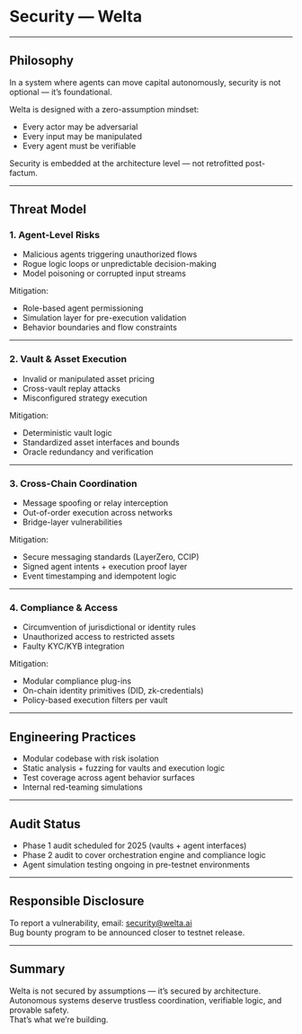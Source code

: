 # Security — Welta

---

## Philosophy  
In a system where agents can move capital autonomously, security is not optional — it’s foundational.

Welta is designed with a zero-assumption mindset:  
- Every actor may be adversarial  
- Every input may be manipulated  
- Every agent must be verifiable

Security is embedded at the architecture level — not retrofitted post-factum.

---

## Threat Model

### 1. Agent-Level Risks  
- Malicious agents triggering unauthorized flows  
- Rogue logic loops or unpredictable decision-making  
- Model poisoning or corrupted input streams

Mitigation:  
- Role-based agent permissioning  
- Simulation layer for pre-execution validation  
- Behavior boundaries and flow constraints

---

### 2. Vault & Asset Execution  
- Invalid or manipulated asset pricing  
- Cross-vault replay attacks  
- Misconfigured strategy execution

Mitigation:  
- Deterministic vault logic  
- Standardized asset interfaces and bounds  
- Oracle redundancy and verification

---

### 3. Cross-Chain Coordination  
- Message spoofing or relay interception  
- Out-of-order execution across networks  
- Bridge-layer vulnerabilities

Mitigation:  
- Secure messaging standards (LayerZero, CCIP)  
- Signed agent intents + execution proof layer  
- Event timestamping and idempotent logic

---

### 4. Compliance & Access  
- Circumvention of jurisdictional or identity rules  
- Unauthorized access to restricted assets  
- Faulty KYC/KYB integration

Mitigation:  
- Modular compliance plug-ins  
- On-chain identity primitives (DID, zk-credentials)  
- Policy-based execution filters per vault

---

## Engineering Practices  
- Modular codebase with risk isolation  
- Static analysis + fuzzing for vaults and execution logic  
- Test coverage across agent behavior surfaces  
- Internal red-teaming simulations

---

## Audit Status  
- Phase 1 audit scheduled for 2025 (vaults + agent interfaces)  
- Phase 2 audit to cover orchestration engine and compliance logic  
- Agent simulation testing ongoing in pre-testnet environments

---

## Responsible Disclosure  
To report a vulnerability, email: security@welta.ai  
Bug bounty program to be announced closer to testnet release.

---

## Summary  
Welta is not secured by assumptions — it’s secured by architecture.  
Autonomous systems deserve trustless coordination, verifiable logic, and provable safety.  
That’s what we’re building.
